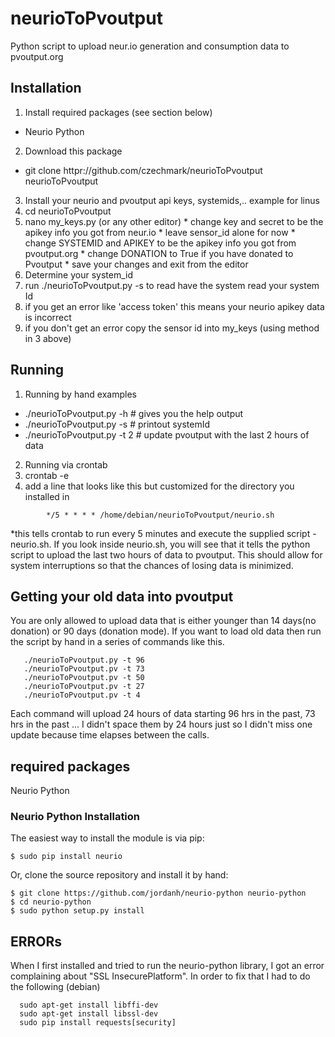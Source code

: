 # neurioToPvoutput
Python script to upload neur.io generation and consumption data to pvoutput.org

## Installation
1.  Install required packages (see section below)
  * Neurio Python
2.  Download this package
  *  git clone httpr://github.com/czechmark/neurioToPvoutput neurioToPvoutput
3.  Install your neurio and pvoutput api keys, systemids,.. example for linus
  1. cd neurioToPvoutput
  2. nano my_keys.py  (or any other editor) 
    * change key and secret to be the apikey info you got from neur.io 
    * leave sensor_id alone for now
    * change SYSTEMID and APIKEY to be the apikey info you got from pvoutput.org
    * change DONATION to True if you have donated to Pvoutput
    * save your changes and exit from the editor
4.  Determine your system_id 
  1. run ./neurioToPvoutput.py -s to read have the system read your system Id
  2. if you get an error like 'access token' this means your neurio apikey data is incorrect
  3. if you don't get an error copy the sensor id into my_keys (using method in 3 above)

## Running
1.  Running by hand examples
  * ./neurioToPvoutput.py -h  # gives you the help output
  * ./neurioToPvoutput.py -s  # printout systemId
  * ./neurioToPvoutput.py -t 2 # update pvoutput with the last 2 hours of data
2.  Running via crontab
  1. crontab -e
  2. add a line that looks like this but customized for the directory you installed in
```
        */5 * * * * /home/debian/neurioToPvoutput/neurio.sh
```
*this tells crontab to run every 5 minutes and execute the supplied script - neurio.sh.
    If you look inside neurio.sh, you will see that it tells the python script to upload the last two hours of data to pvoutput.  This should allow for system interruptions so that the chances of losing data is minimized.
## Getting your old data into pvoutput
You are only allowed to upload data that is either younger than 14 days(no donation) or 90 days (donation mode).  If you want to load old data then run the script by hand in a series of commands like this.
```
   ./neurioToPvoutput.py -t 96
   ./neurioToPvoutput.pv -t 73
   ./neurioToPvoutput.pv -t 50
   ./neurioToPvoutput.pv -t 27
   ./neurioToPvoutput.pv -t 4
```
Each command will upload 24 hours of data starting 96 hrs in the past, 73 hrs in the past ... I didn't space them by 24 hours just so I didn't miss one update because time elapses between the calls.

## required packages
Neurio Python
### Neurio Python Installation

The easiest way to install the module is via pip:

    $ sudo pip install neurio

Or, clone the source repository and install it by hand:

    $ git clone https://github.com/jordanh/neurio-python neurio-python
    $ cd neurio-python
    $ sudo python setup.py install
    
## ERRORs
When I first installed and tried to run the neurio-python library, I got an error complaining about "SSL InsecurePlatform".  In order to fix that I had to do the following (debian)
```
  sudo apt-get install libffi-dev 
  sudo apt-get install libssl-dev
  sudo pip install requests[security]
  ```
